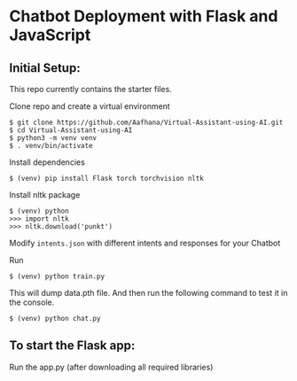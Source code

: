 # Chatbot Deployment with Flask and JavaScript




## Initial Setup:
This repo currently contains the starter files.

Clone repo and create a virtual environment
```
$ git clone https://github.com/Aafhana/Virtual-Assistant-using-AI.git
$ cd Virtual-Assistant-using-AI
$ python3 -m venv venv
$ . venv/bin/activate
```
Install dependencies
```
$ (venv) pip install Flask torch torchvision nltk
```
Install nltk package
```
$ (venv) python
>>> import nltk
>>> nltk.download('punkt')
```
Modify `intents.json` with different intents and responses for your Chatbot

Run
```
$ (venv) python train.py
```
This will dump data.pth file. And then run
the following command to test it in the console.
```
$ (venv) python chat.py
```

## To start the Flask app:
Run the app.py (after downloading all required libraries)

